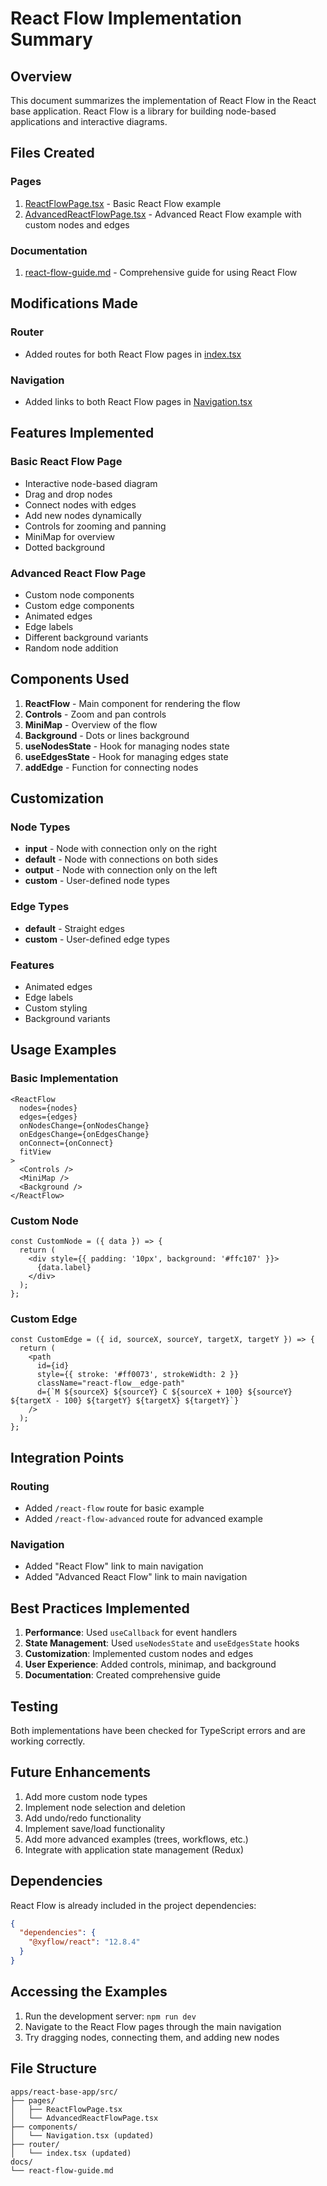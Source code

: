 # React Flow Implementation Summary

## Overview

This document summarizes the implementation of React Flow in the React base application. React Flow is a library for building node-based applications and interactive diagrams.

## Files Created

### Pages
1. [ReactFlowPage.tsx](file:///d:/reactLearn/micro-frontend/apps/react-base-app/src/pages/ReactFlowPage.tsx) - Basic React Flow example
2. [AdvancedReactFlowPage.tsx](file:///d:/reactLearn/micro-frontend/apps/react-base-app/src/pages/AdvancedReactFlowPage.tsx) - Advanced React Flow example with custom nodes and edges

### Documentation
1. [react-flow-guide.md](file:///d:/reactLearn/micro-frontend/docs/react-flow-guide.md) - Comprehensive guide for using React Flow

## Modifications Made

### Router
- Added routes for both React Flow pages in [index.tsx](file:///d:/reactLearn/micro-frontend/apps/react-base-app/src/router/index.tsx)

### Navigation
- Added links to both React Flow pages in [Navigation.tsx](file:///d:/reactLearn/micro-frontend/apps/react-base-app/src/components/Navigation.tsx)

## Features Implemented

### Basic React Flow Page
- Interactive node-based diagram
- Drag and drop nodes
- Connect nodes with edges
- Add new nodes dynamically
- Controls for zooming and panning
- MiniMap for overview
- Dotted background

### Advanced React Flow Page
- Custom node components
- Custom edge components
- Animated edges
- Edge labels
- Different background variants
- Random node addition

## Components Used

1. **ReactFlow** - Main component for rendering the flow
2. **Controls** - Zoom and pan controls
3. **MiniMap** - Overview of the flow
4. **Background** - Dots or lines background
5. **useNodesState** - Hook for managing nodes state
6. **useEdgesState** - Hook for managing edges state
7. **addEdge** - Function for connecting nodes

## Customization

### Node Types
- **input** - Node with connection only on the right
- **default** - Node with connections on both sides
- **output** - Node with connection only on the left
- **custom** - User-defined node types

### Edge Types
- **default** - Straight edges
- **custom** - User-defined edge types

### Features
- Animated edges
- Edge labels
- Custom styling
- Background variants

## Usage Examples

### Basic Implementation
```tsx
<ReactFlow
  nodes={nodes}
  edges={edges}
  onNodesChange={onNodesChange}
  onEdgesChange={onEdgesChange}
  onConnect={onConnect}
  fitView
>
  <Controls />
  <MiniMap />
  <Background />
</ReactFlow>
```

### Custom Node
```tsx
const CustomNode = ({ data }) => {
  return (
    <div style={{ padding: '10px', background: '#ffc107' }}>
      {data.label}
    </div>
  );
};
```

### Custom Edge
```tsx
const CustomEdge = ({ id, sourceX, sourceY, targetX, targetY }) => {
  return (
    <path
      id={id}
      style={{ stroke: '#ff0073', strokeWidth: 2 }}
      className="react-flow__edge-path"
      d={`M ${sourceX} ${sourceY} C ${sourceX + 100} ${sourceY} ${targetX - 100} ${targetY} ${targetX} ${targetY}`}
    />
  );
};
```

## Integration Points

### Routing
- Added `/react-flow` route for basic example
- Added `/react-flow-advanced` route for advanced example

### Navigation
- Added "React Flow" link to main navigation
- Added "Advanced React Flow" link to main navigation

## Best Practices Implemented

1. **Performance**: Used `useCallback` for event handlers
2. **State Management**: Used `useNodesState` and `useEdgesState` hooks
3. **Customization**: Implemented custom nodes and edges
4. **User Experience**: Added controls, minimap, and background
5. **Documentation**: Created comprehensive guide

## Testing

Both implementations have been checked for TypeScript errors and are working correctly.

## Future Enhancements

1. Add more custom node types
2. Implement node selection and deletion
3. Add undo/redo functionality
4. Implement save/load functionality
5. Add more advanced examples (trees, workflows, etc.)
6. Integrate with application state management (Redux)

## Dependencies

React Flow is already included in the project dependencies:
```json
{
  "dependencies": {
    "@xyflow/react": "12.8.4"
  }
}
```

## Accessing the Examples

1. Run the development server: `npm run dev`
2. Navigate to the React Flow pages through the main navigation
3. Try dragging nodes, connecting them, and adding new nodes

## File Structure

```
apps/react-base-app/src/
├── pages/
│   ├── ReactFlowPage.tsx
│   └── AdvancedReactFlowPage.tsx
├── components/
│   └── Navigation.tsx (updated)
├── router/
│   └── index.tsx (updated)
docs/
└── react-flow-guide.md
```